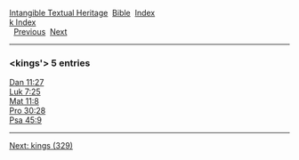 [Intangible Textual Heritage](../../index)  [Bible](../index) 
[Index](index)   
[k Index](_k_)  
  [Previous](c06477)  [Next](c06479) 

------------------------------------------------------------------------

### &lt;kings'&gt; 5 entries

[Dan 11:27](../kjv/dan011.htm#027)  
[Luk 7:25](../kjv/luk007.htm#025)  
[Mat 11:8](../kjv/mat011.htm#008)  
[Pro 30:28](../kjv/pro030.htm#028)  
[Psa 45:9](../kjv/psa045.htm#009)  

------------------------------------------------------------------------

[Next: kings (329)](c06479)
